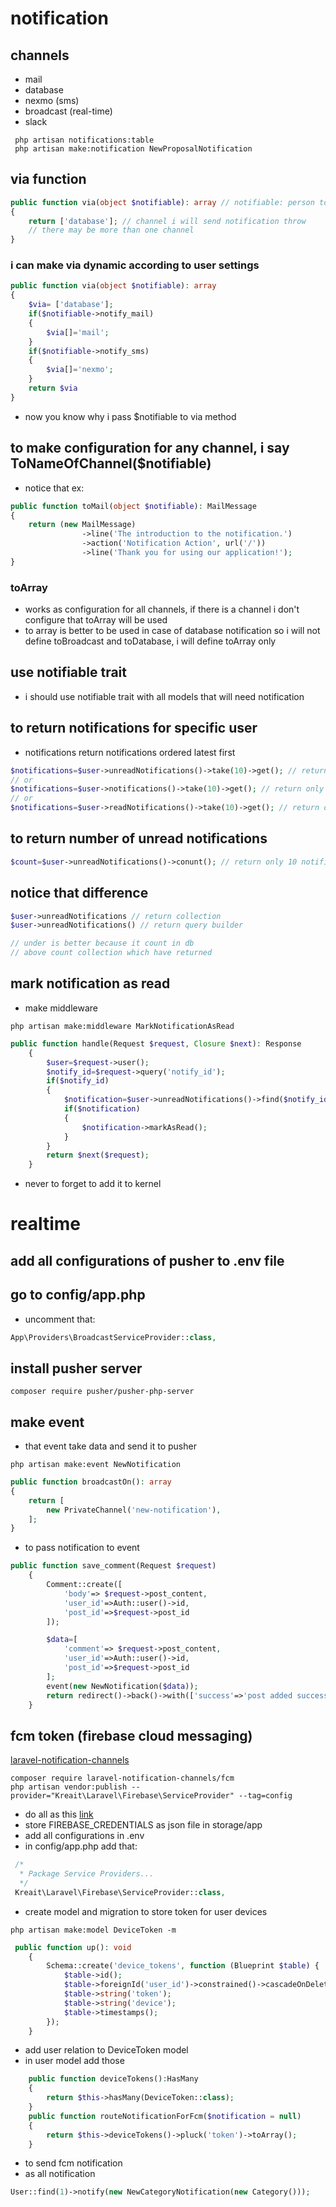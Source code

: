 # notification 
## channels
- mail
- database
- nexmo (sms)
- broadcast (real-time)
- slack
```
 php artisan notifications:table
 php artisan make:notification NewProposalNotification
```
## via function
```php
public function via(object $notifiable): array // notifiable: person to whom i will send notification
{
    return ['database']; // channel i will send notification throw
    // there may be more than one channel
}
```
### i can make via dynamic according to user settings
```php
public function via(object $notifiable): array
{
    $via= ['database']; 
    if($notifiable->notify_mail)
    {
        $via[]='mail';
    }
    if($notifiable->notify_sms)
    {
        $via[]='nexmo';
    }
    return $via
}
```
- now you know why i pass $notifiable to via method

## to make configuration for any channel, i say ToNameOfChannel($notifiable)
- notice that ex:
```php
public function toMail(object $notifiable): MailMessage
{
    return (new MailMessage)
                ->line('The introduction to the notification.')
                ->action('Notification Action', url('/'))
                ->line('Thank you for using our application!');
}
```
### toArray 
- works as configuration for all channels, if there is a channel i don't configure that toArray will be used
- to array is better to be used in case of database notification so i will not define toBroadcast and toDatabase, i will define toArray only

## use notifiable trait
- i should use notifiable trait with all models that will need notification

## to return notifications for specific user
- notifications return notifications ordered latest first 
```php
$notifications=$user->unreadNotifications()->take(10)->get(); // return only 10 notification
// or
$notifications=$user->notifications()->take(10)->get(); // return only 10 notification
// or
$notifications=$user->readNotifications()->take(10)->get(); // return only 10 notification
```

## to return number of unread notifications
```php
$count=$user->unreadNotifications()->conunt(); // return only 10 notification
```

## notice that difference
```php
$user->unreadNotifications // return collection
$user->unreadNotifications() // return query builder

// under is better because it count in db
// above count collection which have returned 
```

## mark notification as read
- make middleware
```
php artisan make:middleware MarkNotificationAsRead
```
```php
public function handle(Request $request, Closure $next): Response
    {
        $user=$request->user();
        $notify_id=$request->query('notify_id');
        if($notify_id)
        {
            $notification=$user->unreadNotifications()->find($notify_id);
            if($notification)
            {
                $notification->markAsRead();
            }
        }
        return $next($request);
    }
```
- never to forget to add it to kernel

# realtime
## add all configurations of pusher to .env file
## go to config/app.php
- uncomment that:
```php
App\Providers\BroadcastServiceProvider::class,
```
## install pusher server
```
composer require pusher/pusher-php-server
```
## make event
- that event take data and send it to pusher
```
php artisan make:event NewNotification
```
```php
public function broadcastOn(): array
{
    return [
        new PrivateChannel('new-notification'),
    ];
}
```
- to pass notification to event
```php
public function save_comment(Request $request)
    {
        Comment::create([
            'body'=> $request->post_content,
            'user_id'=>Auth::user()->id,
            'post_id'=>$request->post_id
        ]);

        $data=[
            'comment'=> $request->post_content,
            'user_id'=>Auth::user()->id,
            'post_id'=>$request->post_id
        ];
        event(new NewNotification($data));
        return redirect()->back()->with(['success'=>'post added successfully']);
    }
```

## fcm token (firebase cloud messaging)
[laravel-notification-channels](https://laravel-notification-channels.com/)
```
composer require laravel-notification-channels/fcm
php artisan vendor:publish --provider="Kreait\Laravel\Firebase\ServiceProvider" --tag=config
```
- do all as this [link](https://github.com/kreait/laravel-firebase)
- store FIREBASE_CREDENTIALS as json file in storage/app
- add all configurations in .env
- in config/app.php add that:
```php
 /*
  * Package Service Providers...
  */
 Kreait\Laravel\Firebase\ServiceProvider::class,
```
- create model and migration to store token for user devices
```
php artisan make:model DeviceToken -m
```
```php
 public function up(): void
    {
        Schema::create('device_tokens', function (Blueprint $table) {
            $table->id();
            $table->foreignId('user_id')->constrained()->cascadeOnDelete();
            $table->string('token');
            $table->string('device');
            $table->timestamps();
        });
    }
```
- add user relation to DeviceToken model
- in user model add those
```php
    public function deviceTokens():HasMany
    {
        return $this->hasMany(DeviceToken::class);
    }
    public function routeNotificationForFcm($notification = null)
    {
        return $this->deviceTokens()->pluck('token')->toArray();
    }
```
- to send fcm notification
- as all notification
```php
User::find(1)->notify(new NewCategoryNotification(new Category()));
```